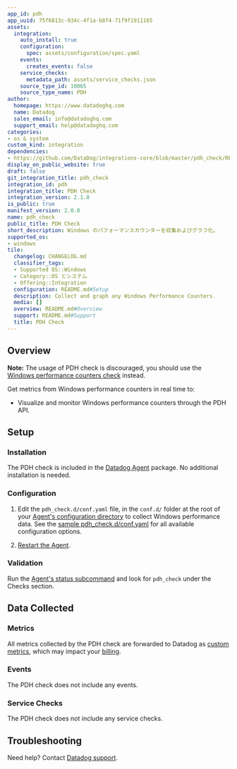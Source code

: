 ```yaml
---
app_id: pdh
app_uuid: 75f6813c-934c-4f1a-b8f4-71f9f1911165
assets:
  integration:
    auto_install: true
    configuration:
      spec: assets/configuration/spec.yaml
    events:
      creates_events: false
    service_checks:
      metadata_path: assets/service_checks.json
    source_type_id: 10065
    source_type_name: PDH
author:
  homepage: https://www.datadoghq.com
  name: Datadog
  sales_email: info@datadoghq.com
  support_email: help@datadoghq.com
categories:
- os & system
custom_kind: integration
dependencies:
- https://github.com/DataDog/integrations-core/blob/master/pdh_check/README.md
display_on_public_website: true
draft: false
git_integration_title: pdh_check
integration_id: pdh
integration_title: PDH Check
integration_version: 2.1.0
is_public: true
manifest_version: 2.0.0
name: pdh_check
public_title: PDH Check
short_description: Windows のパフォーマンスカウンターを収集およびグラフ化。
supported_os:
- windows
tile:
  changelog: CHANGELOG.md
  classifier_tags:
  - Supported OS::Windows
  - Category::OS とシステム
  - Offering::Integration
  configuration: README.md#Setup
  description: Collect and graph any Windows Performance Counters.
  media: []
  overview: README.md#Overview
  support: README.md#Support
  title: PDH Check
---
```


<!--  SOURCED FROM https://github.com/DataDog/integrations-core -->


## Overview

**Note:** The usage of PDH check is discouraged, you should use the [Windows performance counters check][1] instead.

Get metrics from Windows performance counters in real time to:

- Visualize and monitor Windows performance counters through the PDH API.

## Setup

### Installation

The PDH check is included in the [Datadog Agent][2] package. No additional installation is needed.

### Configuration

1. Edit the `pdh_check.d/conf.yaml` file, in the `conf.d/` folder at the root of your [Agent's configuration directory][3] to collect Windows performance data. See the [sample pdh_check.d/conf.yaml][4] for all available configuration options.

2. [Restart the Agent][5].

### Validation

Run the [Agent's status subcommand][6] and look for `pdh_check` under the Checks section.

## Data Collected

### Metrics

All metrics collected by the PDH check are forwarded to Datadog as [custom metrics][7], which may impact your [billing][8].

### Events

The PDH check does not include any events.

### Service Checks

The PDH check does not include any service checks.

## Troubleshooting

Need help? Contact [Datadog support][9].

[1]: https://docs.datadoghq.com/ja/integrations/windows_performance_counters/
[2]: https://app.datadoghq.com/account/settings/agent/latest
[3]: https://docs.datadoghq.com/ja/agent/guide/agent-configuration-files/#agent-configuration-directory
[4]: https://github.com/DataDog/integrations-core/blob/master/pdh_check/datadog_checks/pdh_check/data/conf.yaml.example
[5]: https://docs.datadoghq.com/ja/agent/guide/agent-commands/#restart-the-agent
[6]: https://docs.datadoghq.com/ja/agent/guide/agent-commands/#agent-status-and-information
[7]: https://docs.datadoghq.com/ja/developers/metrics/custom_metrics/
[8]: https://docs.datadoghq.com/ja/account_management/billing/custom_metrics/
[9]: https://docs.datadoghq.com/ja/help/